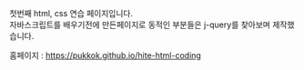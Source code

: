 첫번째 html, css 연습 페이지입니다.
<br>
자바스크립트를 배우기전에 만든페이지로 동적인 부분들은 j-query를 찾아보며 제작했습니다.

홈페이지 : https://pukkok.github.io/hite-html-coding
